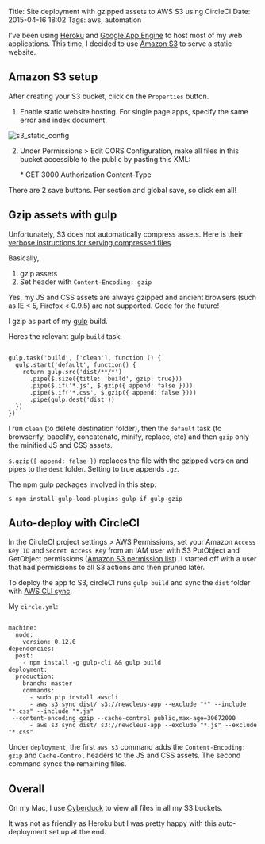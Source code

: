 Title: Site deployment with gzipped assets to AWS S3 using CircleCI
Date: 2015-04-16 18:02
Tags: aws, automation

I've been using [Heroku](https://www.heroku.com) and [Google App Engine](https://cloud.google.com/appengine/docs) to host most of my web applications. This time, I decided to use [Amazon S3](http://aws.amazon.com/s3) to serve a static website.

## Amazon S3 setup
After creating your S3 bucket, click on the `Properties` button.

1) Enable static website hosting. For single page apps, specify the same error and index document.

![s3_static_config](https://alyssaq.github.io/blog/images/S3deploy_enable-static-site.png)

2) Under Permissions > Edit CORS Configuration, make all files in this bucket accessible to the public by pasting this XML:

    <?xml version="1.0" encoding="UTF-8"?>
    <CORSConfiguration xmlns="http://s3.amazonaws.com/doc/2006-03-01/">
        <CORSRule>
            <AllowedOrigin>*</AllowedOrigin>
            <AllowedMethod>GET</AllowedMethod>
            <MaxAgeSeconds>3000</MaxAgeSeconds>
            <AllowedHeader>Authorization</AllowedHeader>
            <AllowedHeader>Content-Type</AllowedHeader>
        </CORSRule>
    </CORSConfiguration>

There are 2 save buttons. Per section and global save, so click em all!

## Gzip assets with gulp
Unfortunately, S3 does not automatically compress assets. Here is their [verbose instructions for serving compressed files](http://docs.aws.amazon.com/AmazonCloudFront/latest/DeveloperGuide/ServingCompressedFiles.html#CompressedS3).  

Basically,    

1. gzip assets
2. Set header with `Content-Encoding: gzip`

Yes, my JS and CSS assets are always gzipped and ancient browsers (such as IE < 5, Firefox < 0.9.5) are not supported. Code for the future!

I gzip as part of my [gulp](http://gulpjs.com) build.

Heres the relevant gulp `build` task:

<pre><code class="language-javascript">
gulp.task('build', ['clean'], function () {
  gulp.start('default', function() {
    return gulp.src('dist/**/*')
      .pipe($.size({title: 'build', gzip: true}))
      .pipe($.if('*.js', $.gzip({ append: false })))
      .pipe($.if('*.css', $.gzip({ append: false })))
      .pipe(gulp.dest('dist'))
  })
})
</code></pre>

I run `clean` (to delete destination folder), then the `default` task (to browserify, babelify, concatenate, minify, replace, etc) and then `gzip` only the minified JS and CSS assets.

`$.gzip({ append: false })` replaces the file with the gzipped version and pipes to the `dest` folder. Setting to true appends `.gz`.

The npm gulp packages involved in this step:

    $ npm install gulp-load-plugins gulp-if gulp-gzip 

## Auto-deploy with CircleCI
In the CircleCI project settings > AWS Permissions, set your Amazon `Access Key ID` and `Secret Access Key` from an IAM user with S3 PutObject and GetObject permissions ([Amazon S3 permission list](http://docs.aws.amazon.com/AmazonS3/latest/dev/using-with-s3-actions.html)). I started off with a user that had permissions to all S3 actions and then pruned later.

To deploy the app to S3, circleCI runs `gulp build` and sync the `dist` folder with [AWS CLI sync](http://docs.aws.amazon.com/cli/latest/reference/s3/sync.html).

My `circle.yml`:

<pre class="language-yml"><code class="language-yml">
machine:
  node:
    version: 0.12.0
dependencies:
  post:
    - npm install -g gulp-cli && gulp build
deployment:
  production:
    branch: master
    commands:
      - sudo pip install awscli
      - aws s3 sync dist/ s3://newcleus-app --exclude "*" --include "*.css" --include "*.js"
 --content-encoding gzip --cache-control public,max-age=30672000
      - aws s3 sync dist/ s3://newcleus-app --exclude "*.js" --exclude "*.css"
</code></pre>
           
Under `deployment`, the first `aws s3` command adds the `Content-Encoding: gzip` and `Cache-Control` headers to the JS and CSS assets. The second command syncs the remaining files.

## Overall
On my Mac, I use [Cyberduck](https://cyberduck.io) to view all files in all my S3 buckets.

It was not as friendly as Heroku but I was pretty happy with this auto-deployment set up at the end.